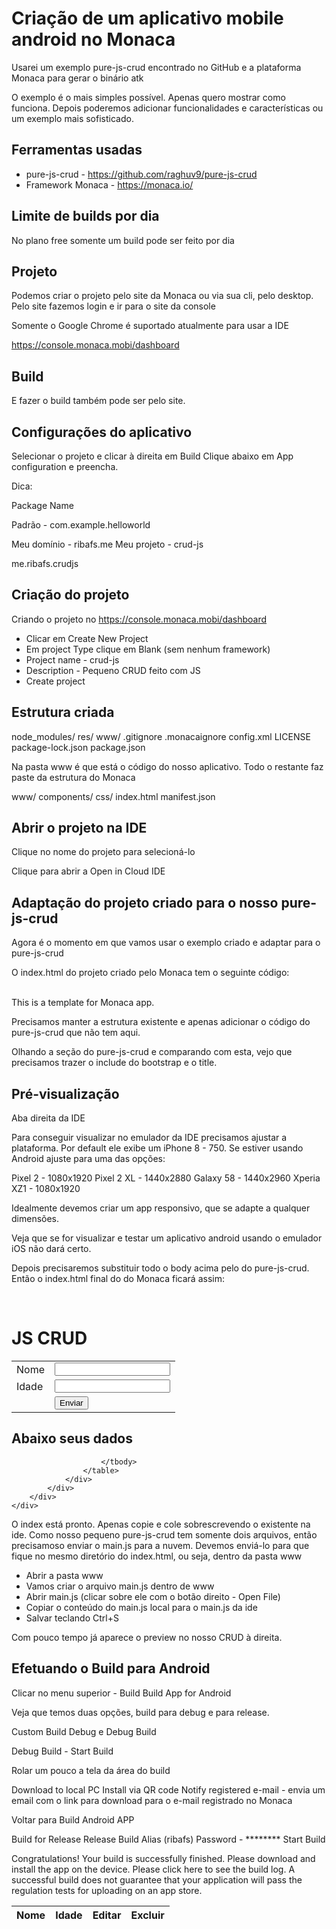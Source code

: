 # Criação de um aplicativo mobile android no Monaca

Usarei um exemplo pure-js-crud encontrado no GitHub e a plataforma Monaca para gerar o binário atk

O exemplo é o mais simples possível. Apenas quero mostrar como funciona. Depois poderemos adicionar funcionalidades e características ou um exemplo mais sofisticado.

## Ferramentas usadas

- pure-js-crud - https://github.com/raghuv9/pure-js-crud
- Framework Monaca - https://monaca.io/

## Limite de builds por dia

No plano free somente um build pode ser feito por dia

## Projeto

Podemos criar o projeto pelo site da Monaca ou via sua cli, pelo desktop. Pelo site fazemos login e ir para o site da console

Somente o Google Chrome é suportado atualmente para usar a IDE

https://console.monaca.mobi/dashboard

## Build

E fazer o build também pode ser pelo site.

## Configurações do aplicativo

Selecionar o projeto e clicar à direita em Build
Clique abaixo em App configuration e preencha.

Dica:

Package Name

Padrão - com.example.helloworld

Meu domínio - ribafs.me
Meu projeto - crud-js

me.ribafs.crudjs

## Criação do projeto

Criando o projeto no https://console.monaca.mobi/dashboard

- Clicar em Create New Project
- Em project Type clique em Blank (sem nenhum framework)
- Project name - crud-js
- Description - Pequeno CRUD feito com JS
- Create project

## Estrutura criada

node_modules/
res/
www/
.gitignore
.monacaignore
config.xml
LICENSE
package-lock.json
package.json

Na pasta www é que está o código do nosso aplicativo. Todo o restante faz paste da estrutura do Monaca

www/
    components/
    css/
    index.html
    manifest.json

## Abrir o projeto na IDE

Clique no nome do projeto para selecioná-lo

Clique para abrir a Open in Cloud IDE

## Adaptação do projeto criado para o nosso pure-js-crud

Agora é o momento em que vamos usar o exemplo criado e adaptar para o pure-js-crud

O index.html do projeto criado pelo Monaca tem o seguinte código:

<!DOCTYPE HTML>
<html>
<head>
    <meta charset="utf-8">
    <meta name="viewport" content="width=device-width, initial-scale=1, maximum-scale=1, user-scalable=no">
    <meta http-equiv="Content-Security-Policy" content="default-src * data: gap: content: https://ssl.gstatic.com; style-src * 'unsafe-inline'; script-src * 'unsafe-inline' 'unsafe-eval'">
    <script src="components/loader.js"></script>
    <link rel="stylesheet" href="components/loader.css">
    <link rel="stylesheet" href="css/style.css">
    <script>
    </script>
</head>
<body>
	<br />
    This is a template for Monaca app.
</body>
</html>

Precisamos manter a estrutura existente e apenas adicionar o código do pure-js-crud que não tem aqui.

Olhando a seção <head> do pure-js-crud e comparando com esta, vejo que precisamos trazer o include do bootstrap e o title.

## Pré-visualização

Aba direita da IDE

Para conseguir visualizar no emulador da IDE precisamos ajustar a plataforma. Por default ele exibe um iPhone 8 - 750.
Se estiver usando Android ajuste para uma das opções:

Pixel 2 - 1080x1920
Pixel 2 XL - 1440x2880
Galaxy 58 - 1440x2960
Xperia XZ1 - 1080x1920

Idealmente devemos criar um app responsivo, que se adapte a qualquer dimensões.

Veja que se for visualizar e testar um aplicativo android usando o emulador iOS não dará certo.

Depois precisaremos substituir todo o body acima pelo do pure-js-crud. Então o index.html final do do Monaca ficará assim:

<!DOCTYPE HTML>
<html>
<head>
    <meta charset="utf-8">
    <meta name="viewport" content="width=device-width, initial-scale=1, maximum-scale=1, user-scalable=no">
    <meta http-equiv="Content-Security-Policy" content="default-src * data: gap: content: https://ssl.gstatic.com; style-src * 'unsafe-inline'; script-src * 'unsafe-inline' 'unsafe-eval'">
    <script src="components/loader.js"></script>
    <link rel="stylesheet" href="components/loader.css">
    <link rel="stylesheet" href="css/style.css">
    <link rel="stylesheet" href="https://stackpath.bootstrapcdn.com/bootstrap/4.3.1/css/bootstrap.min.css" integrity="sha384-ggOyR0iXCbMQv3Xipma34MD+dH/1fQ784/j6cY/iJTQUOhcWr7x9JvoRxT2MZw1T" crossorigin="anonymous">
    <title>JS CRUD</title>
    <script>
    </script>
</head>
<body>
    <br>
    <div class="container">
    <h1>JS CRUD</h1>
    <div class="container">
        <div class="row">
            <div class="col-md-6">
                <form onsubmit="return validateMyForm()" autocomplete="off">
                    <table class="table">
                    <tr>
                    <div class="form-group">
                        <td><label>Nome</label></td>
                        <td><input type="text" id="name" name="name" class="form-control"></td>
                    </div>
                    </tr>
                    <tr>
                    <div class="form-group">
                        <td><label>Idade</label></td>
                        <td><input type="text" id="age" name="age" class="form-control"></td>
                    </div>
                    </tr>
                    <tr>
                    <td></td><td><button class="btn btn-primary btn-sm">Enviar</button></td>
                    </tr>
                    </table>
                </form>
            </div>
        </div>
    </div>
    <div class="container">
            <div class="row">
                <div class="col-md-6">
                    <h2 class="text-primary text-center">Abaixo seus dados</h2>
                    <table class="table" id="mytable">
                        <thead>
                            <tr>
                                <th>Nome</th>
                                <th>Idade</th>
                                <th>Editar</th>
                                <th>Excluir</th>
                            </tr>
                        </thead>
                        <tbody>
                            
                        </tbody>
                    </table>
                </div>
            </div>
        </div>
    </div>
</body>
    <script src="main.js"></script>
</html>

O index está pronto. Apenas copie e cole sobrescrevendo o existente na ide. Como nosso pequeno pure-js-crud tem somente dois arquivos, então precisamoso enviar o main.js para a nuvem. Devemos enviá-lo para que fique no mesmo diretório do index.html, ou seja, dentro da pasta www

- Abrir a pasta www
- Vamos criar o arquivo main.js dentro de www
- Abrir main.js (clicar sobre ele com o botão direito - Open File)
- Copiar o conteúdo do main.js local para o main.js da ide
- Salvar teclando Ctrl+S

Com pouco tempo já aparece o preview no nosso CRUD à direita.

## Efetuando o Build para Android

Clicar no menu superior - Build
Build App for Android

Veja que temos duas opções, build para debug e para release.

Custom Build Debug e Debug Build

Debug Build - Start Build

Rolar um pouco a tela da área do build

Download to local PC
Install via QR code
Notify registered e-mail - envia um email com o link para download para o e-mail registrado no Monaca

Voltar para Build Android APP

Build for Release
Release Build
Alias (ribafs)  Password - ********
Start Build

Congratulations!
Your build is successfully finished. Please download and install the app on the device. Please click here to see the build log.
A successful build does not guarantee that your application will pass the regulation tests for uploading on an app store.


